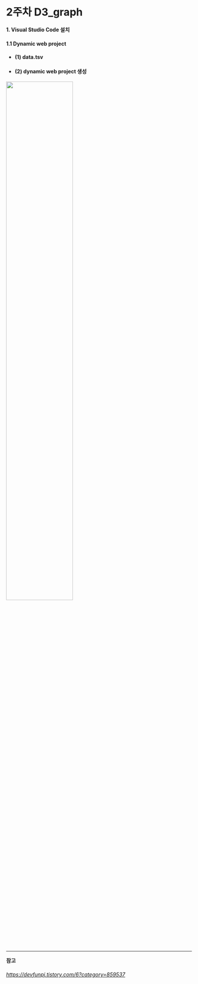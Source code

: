 # 2주차 D3_graph  
         
**1. Visual Studio Code 설치**   
 
   
#### 1.1 Dynamic web project      
   
   
 * #### (1) data.tsv  

 * #### (2) dynamic web project 생성 
   
   
    
<img src="https://user-images.githubusercontent.com/53321214/79107432-5199bc80-7daf-11ea-922a-837abf1b7a8c.PNG" width="60%"></img>

-------------------------------------------------------------------------------------------------------------------
**참고**   
###### https://devfunpj.tistory.com/6?category=859537
